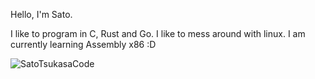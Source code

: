Hello, I'm Sato.

I like to program in C, Rust and Go.
I like to mess around with linux.
I am currently learning Assembly x86 :D

<img align="left" src="https://github-readme-stats.vercel.app/api?username=datawater&show_icons=true&theme=gruvbox&locale=en" alt="SatoTsukasaCode" /></p>

          
        
